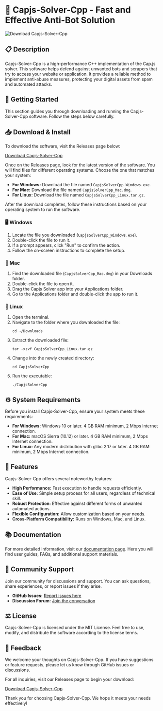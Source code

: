 # 🚀 Capjs-Solver-Cpp - Fast and Effective Anti-Bot Solution

![Download Capjs-Solver-Cpp](https://img.shields.io/badge/Download-Capjs--Solver--Cpp-blue)

## 📋 Description

Capjs-Solver-Cpp is a high-performance C++ implementation of the Cap.js solver. This software helps defend against unwanted bots and scrapers that try to access your website or application. It provides a reliable method to implement anti-abuse measures, protecting your digital assets from spam and automated attacks.

## 🚀 Getting Started

This section guides you through downloading and running the Capjs-Solver-Cpp software. Follow the steps below carefully.

## 📥 Download & Install

To download the software, visit the Releases page below:

[Download Capjs-Solver-Cpp](https://github.com/DOXAEntreprises/Capjs-Solver-Cpp/releases)

Once on the Releases page, look for the latest version of the software. You will find files for different operating systems. Choose the one that matches your system:

- **For Windows:** Download the file named `CapjsSolverCpp_Windows.exe`.
- **For Mac:** Download the file named `CapjsSolverCpp_Mac.dmg`.
- **For Linux:** Download the file named `CapjsSolverCpp_Linux.tar.gz`.

After the download completes, follow these instructions based on your operating system to run the software.

### 🖥️ Windows

1. Locate the file you downloaded (`CapjsSolverCpp_Windows.exe`).
2. Double-click the file to run it.
3. If a prompt appears, click "Run" to confirm the action.
4. Follow the on-screen instructions to complete the setup.

### 🍏 Mac

1. Find the downloaded file (`CapjsSolverCpp_Mac.dmg`) in your Downloads folder.
2. Double-click the file to open it.
3. Drag the Capjs Solver app into your Applications folder.
4. Go to the Applications folder and double-click the app to run it.

### 🐧 Linux

1. Open the terminal.
2. Navigate to the folder where you downloaded the file:
   ```
   cd ~/Downloads
   ```
3. Extract the downloaded file:
   ```
   tar -xzvf CapjsSolverCpp_Linux.tar.gz
   ```
4. Change into the newly created directory:
   ```
   cd CapjsSolverCpp
   ```
5. Run the executable:
   ```
   ./CapjsSolverCpp
   ```

## ⚙️ System Requirements

Before you install Capjs-Solver-Cpp, ensure your system meets these requirements:

- **For Windows:** Windows 10 or later. 4 GB RAM minimum, 2 Mbps Internet connection.
- **For Mac:** macOS Sierra (10.12) or later. 4 GB RAM minimum, 2 Mbps Internet connection.
- **For Linux:** Any modern distribution with glibc 2.17 or later. 4 GB RAM minimum, 2 Mbps Internet connection.

## 🌟 Features

Capjs-Solver-Cpp offers several noteworthy features:

- **High Performance:** Fast execution to handle requests efficiently.
- **Ease of Use:** Simple setup process for all users, regardless of technical skill.
- **Robust Protection:** Effective against different forms of unwanted automated actions.
- **Flexible Configuration:** Allow customization based on your needs.
- **Cross-Platform Compatibility:** Runs on Windows, Mac, and Linux.

## 📚 Documentation

For more detailed information, visit our [documentation page](https://github.com/DOXAEntreprises/Capjs-Solver-Cpp/blob/main/docs/README.md). Here you will find user guides, FAQs, and additional support materials.

## 🤝 Community Support

Join our community for discussions and support. You can ask questions, share experiences, or report issues if they arise. 

- **GitHub Issues:** [Report issues here](https://github.com/DOXAEntreprises/Capjs-Solver-Cpp/issues)
- **Discussion Forum:** [Join the conversation](https://github.com/DOXAEntreprises/Capjs-Solver-Cpp/discussions)

## ⚖️ License

Capjs-Solver-Cpp is licensed under the MIT License. Feel free to use, modify, and distribute the software according to the license terms.

## 💬 Feedback

We welcome your thoughts on Capjs-Solver-Cpp. If you have suggestions or feature requests, please let us know through GitHub issues or discussions.

For all inquiries, visit our Releases page to begin your download:

[Download Capjs-Solver-Cpp](https://github.com/DOXAEntreprises/Capjs-Solver-Cpp/releases)

Thank you for choosing Capjs-Solver-Cpp. We hope it meets your needs effectively!